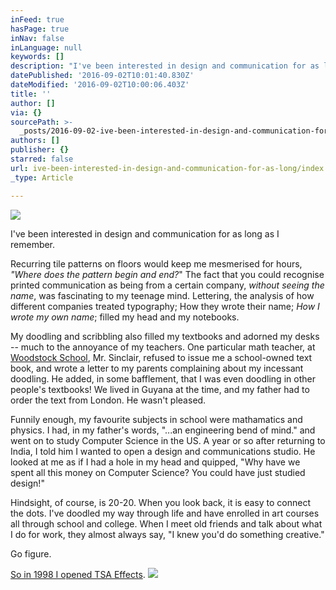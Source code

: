 ```yaml
---
inFeed: true
hasPage: true
inNav: false
inLanguage: null
keywords: []
description: "I've been interested in design and communication for as long as I remember.\_"
datePublished: '2016-09-02T10:01:40.830Z'
dateModified: '2016-09-02T10:00:06.403Z'
title: ''
author: []
via: {}
sourcePath: >-
  _posts/2016-09-02-ive-been-interested-in-design-and-communication-for-as-long.md
authors: []
publisher: {}
starred: false
url: ive-been-interested-in-design-and-communication-for-as-long/index.html
_type: Article

---
```

![](https://the-grid-user-content.s3-us-west-2.amazonaws.com/59a9b883-a09a-4289-94de-f904c30be0a7.jpg)

I've been interested in design and communication for as long as I remember. 

Recurring tile patterns on floors would keep me mesmerised for hours, _"Where does the pattern begin and end?_" The fact that you could recognise printed communication as being from a certain company, _without seeing the name_, was fascinating to my teenage mind. Lettering, the analysis of how different companies treated typography; How they wrote their name; _How I wrote my own name_; filled my head and my notebooks. 

My doodling and scribbling also filled my textbooks and adorned my desks -- much to the annoyance of my teachers. One particular math teacher, at [Woodstock School][0], Mr. Sinclair, refused to issue me a school-owned text book, and wrote a letter to my parents complaining about my incessant doodling. He added, in some bafflement, that I was even doodling in other people's textbooks! We lived in Guyana at the time, and my father had to order the text from London. He wasn't pleased.

Funnily enough, my favourite subjects in school were mathamatics and physics. I had, in my father's words, "...an engineering bend of mind." and went on to study Computer Science in the US. A year or so after returning to India, I told him I wanted to open a design and communications studio. He looked at me as if I had a hole in my head and quipped, "Why have we spent all this money on Computer Science? You could have just studied design!"

Hindsight, of course, is 20-20\. When you look back, it is easy to connect the dots. I've doodled my way through life and have enrolled in art courses all through school and college. When I meet old friends and talk about what I do for work, they almost always say, "I knew you'd do something creative."

Go figure.

[So in 1998 I opened TSA Effects][1].
![](https://the-grid-user-content.s3-us-west-2.amazonaws.com/448021b7-833b-475b-80c2-95384b8c536b.jpg)

[0]: http://www.woodstockschool.com/
[1]: http://www.tsa.in/